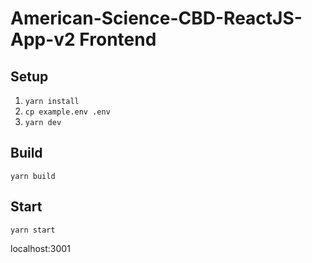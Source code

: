 # American-Science-CBD-ReactJS-App-v2 Frontend

## Setup

1.  `yarn install`
2.  `cp example.env .env`
3.  `yarn dev`

## Build

`yarn build`

## Start

`yarn start`

localhost:3001
